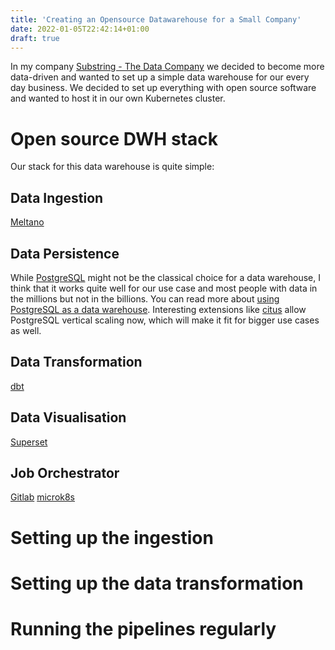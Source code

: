 ```yaml
---
title: 'Creating an Opensource Datawarehouse for a Small Company'
date: 2022-01-05T22:42:14+01:00
draft: true
---
```


In my company [Substring - The Data Company](https://substring.ch) we decided to become more data-driven and wanted to set up a simple data warehouse for our every day business. We decided to set up everything with open source software and wanted to host it in our own Kubernetes cluster.

# Open source DWH stack

Our stack for this data warehouse is quite simple:

## Data Ingestion

[Meltano](https://meltano.com)

## Data Persistence

While [PostgreSQL](https://www.postgresql.org/) might not be the classical choice for a data warehouse, I think that it works quite well for our use case and most people with data in the millions but not in the billions. You can read more about [using PostgreSQL as a data warehouse](https://www.narrator.ai/blog/using-postgresql-as-a-data-warehouse/). Interesting extensions like [citus](https://github.com/citusdata/citus) allow PostgreSQL vertical scaling now, which will make it fit for bigger use cases as well.

## Data Transformation

[dbt](https://getdbt.com)

## Data Visualisation

[Superset](https://superset.apache.org)

## Job Orchestrator

[Gitlab](https://gitlab.org)
[microk8s](https://microk8s.org)

# Setting up the ingestion

# Setting up the data transformation

# Running the pipelines regularly
